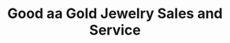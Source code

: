 ---
title: "Good aa Gold Jewelry Sales and Service"
url: /lancaster/good-aa-gold-jewelry-sales-and-service/
shop: jewelry
---